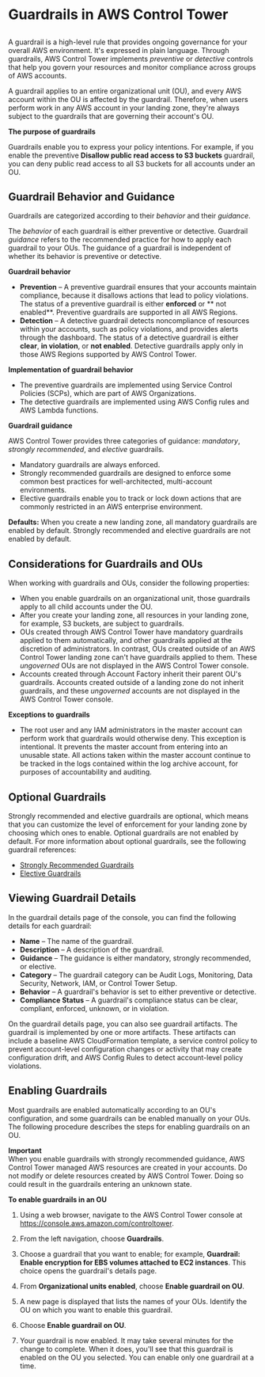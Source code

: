 # Guardrails in AWS Control Tower<a name="guardrails"></a>

## <a name="guardrail-definition"></a>

A guardrail is a high\-level rule that provides ongoing governance for your overall AWS environment\. It's expressed in plain language\. Through guardrails, AWS Control Tower implements *preventive* or *detective* controls that help you govern your resources and monitor compliance across groups of AWS accounts\.

A guardrail applies to an entire organizational unit \(OU\), and every AWS account within the OU is affected by the guardrail\. Therefore, when users perform work in any AWS account in your landing zone, they're always subject to the guardrails that are governing their account's OU\.

**The purpose of guardrails**

Guardrails enable you to express your policy intentions\. For example, if you enable the preventive **Disallow public read access to S3 buckets** guardrail, you can deny public read access to all S3 buckets for all accounts under an OU\.

## Guardrail Behavior and Guidance<a name="guardrail-behavior"></a>

Guardrails are categorized according to their *behavior* and their *guidance*\.

The *behavior* of each guardrail is either preventive or detective\. Guardrail *guidance* refers to the recommended practice for how to apply each guardrail to your OUs\. The guidance of a guardrail is independent of whether its behavior is preventive or detective\.

**Guardrail behavior**
+ **Prevention** – A preventive guardrail ensures that your accounts maintain compliance, because it disallows actions that lead to policy violations\. The status of a preventive guardrail is either **enforced** or ** not enabled**\. Preventive guardrails are supported in all AWS Regions\.
+ **Detection** – A detective guardrail detects noncompliance of resources within your accounts, such as policy violations, and provides alerts through the dashboard\. The status of a detective guardrail is either **clear**, **in violation**, or **not enabled**\. Detective guardrails apply only in those AWS Regions supported by AWS Control Tower\.

**Implementation of guardrail behavior**
+ The preventive guardrails are implemented using Service Control Policies \(SCPs\), which are part of AWS Organizations\.
+ The detective guardrails are implemented using AWS Config rules and AWS Lambda functions\.

**Guardrail guidance**

AWS Control Tower provides three categories of guidance: *mandatory*, *strongly recommended*, and *elective* guardrails\.
+ Mandatory guardrails are always enforced\.
+ Strongly recommended guardrails are designed to enforce some common best practices for well\-architected, multi\-account environments\.
+ Elective guardrails enable you to track or lock down actions that are commonly restricted in an AWS enterprise environment\.

**Defaults:** When you create a new landing zone, all mandatory guardrails are enabled by default\. Strongly recommended and elective guardrails are not enabled by default\.

## Considerations for Guardrails and OUs<a name="guardrail-considerations"></a>

When working with guardrails and OUs, consider the following properties:
+ When you enable guardrails on an organizational unit, those guardrails apply to all child accounts under the OU\.
+ After you create your landing zone, all resources in your landing zone, for example, S3 buckets, are subject to guardrails\.
+ OUs created through AWS Control Tower have mandatory guardrails applied to them automatically, and other guardrails applied at the discretion of administrators\. In contrast, OUs created outside of an AWS Control Tower landing zone can't have guardrails applied to them\. These *ungoverned* OUs are not displayed in the AWS Control Tower console\.
+ Accounts created through Account Factory inherit their parent OU's guardrails\. Accounts created outside of a landing zone do not inherit guardrails, and these *ungoverned* accounts are not displayed in the AWS Control Tower console\.

**Exceptions to guardrails**
+ The root user and any IAM administrators in the master account can perform work that guardrails would otherwise deny\. This exception is intentional\. It prevents the master account from entering into an unusable state\. All actions taken within the master account continue to be tracked in the logs contained within the log archive account, for purposes of accountability and auditing\.

## Optional Guardrails<a name="optional-guardrails"></a>

Strongly recommended and elective guardrails are optional, which means that you can customize the level of enforcement for your landing zone by choosing which ones to enable\. Optional guardrails are not enabled by default\. For more information about optional guardrails, see the following guardrail references:
+ [Strongly Recommended Guardrails](strongly-recommended-guardrails.md)
+ [Elective Guardrails](elective-guardrails.md)

## Viewing Guardrail Details<a name="guardrail-details"></a>

In the guardrail details page of the console, you can find the following details for each guardrail:
+ **Name** – The name of the guardrail\.
+ **Description** – A description of the guardrail\.
+ **Guidance** – The guidance is either mandatory, strongly recommended, or elective\.
+ **Category** – The guardrail category can be Audit Logs, Monitoring, Data Security, Network, IAM, or Control Tower Setup\.
+ **Behavior** – A guardrail's behavior is set to either preventive or detective\.
+ **Compliance Status** – A guardrail's compliance status can be clear, compliant, enforced, unknown, or in violation\.

On the guardrail details page, you can also see guardrail artifacts\. The guardrail is implemented by one or more artifacts\. These artifacts can include a baseline AWS CloudFormation template, a service control policy to prevent account\-level configuration changes or activity that may create configuration drift, and AWS Config Rules to detect account\-level policy violations\.

## Enabling Guardrails<a name="enable-guardrails"></a>

Most guardrails are enabled automatically according to an OU's configuration, and some guardrails can be enabled manually on your OUs\. The following procedure describes the steps for enabling guardrails on an OU\.

**Important**  
When you enable guardrails with strongly recommended guidance, AWS Control Tower managed AWS resources are created in your accounts\. Do not modify or delete resources created by AWS Control Tower\. Doing so could result in the guardrails entering an unknown state\.

**To enable guardrails in an OU**

1. Using a web browser, navigate to the AWS Control Tower console at [https://console\.aws\.amazon\.com/controltower](https://console.aws.amazon.com/controltower)\.

1. From the left navigation, choose **Guardrails**\.

1. Choose a guardrail that you want to enable; for example, **Guardrail: Enable encryption for EBS volumes attached to EC2 instances**\. This choice opens the guardrail's details page\.

1. From **Organizational units enabled**, choose **Enable guardrail on OU**\.

1. A new page is displayed that lists the names of your OUs\. Identify the OU on which you want to enable this guardrail\.

1. Choose **Enable guardrail on OU**\.

1. Your guardrail is now enabled\. It may take several minutes for the change to complete\. When it does, you'll see that this guardrail is enabled on the OU you selected\. You can enable only one guardrail at a time\.